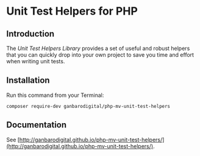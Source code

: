 # Unit Test Helpers for PHP

## Introduction

The _Unit Test Helpers Library_ provides a set of useful and robust helpers that you can quickly drop into your own project to save you time and effort when writing unit tests.

## Installation

Run this command from your Terminal:

	composer require-dev ganbarodigital/php-mv-unit-test-helpers

## Documentation

See [http://ganbarodigital.github.io/php-mv-unit-test-helpers/](http://ganbarodigital.github.io/php-mv-unit-test-helpers/).
